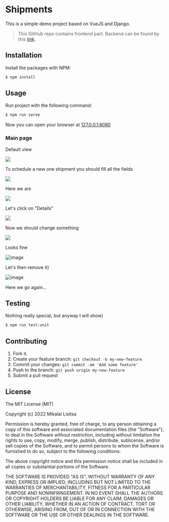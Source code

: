 # Shipments

This is a simple demo project based on VueJS and Django.

> This GitHub repo contains frontend part. Backend can be found by this [link](https://github.com/soulless-viewer/shipments-backend/blob/master/README.md).

## Installation

Install the packages with NPM:

```bash
$ npm install
```

## Usage

Run project with the following command:

```bash
$ npm run serve
```

Now you can open your browser at [127.0.0.1:8080](http://127.0.0.1:8080/shipments/demo/)

### Main page

Default view

![](https://user-images.githubusercontent.com/29832584/167332242-1bc3d115-e16d-4908-acbb-84e313d2168e.png)

To schedule a new one shipment you should fill all the fields

![](https://user-images.githubusercontent.com/29832584/167332737-c4028d02-0319-4d23-a0f6-d825901ddab9.png)

Here we are

![](https://user-images.githubusercontent.com/29832584/167332795-3daebd31-7c0a-419c-8509-d070a7b7153b.png)

Let's click on "Details"

![](https://user-images.githubusercontent.com/29832584/167333112-eebe06a7-7f2e-4c25-afc3-53c9a6610ec5.png)

Now we should change something

![](https://user-images.githubusercontent.com/29832584/167333209-56829dab-6202-4bf8-ae94-74b28f871827.png)

Looks fine

![image](https://user-images.githubusercontent.com/29832584/167333287-19c3d803-02da-45dd-9bb1-bbd5f5f6ea1e.png)

Let's then remove it)

![image](https://user-images.githubusercontent.com/29832584/167333357-58da3fdd-35ad-407e-86cb-6296af1aa47b.png)

Here we go again...

## Testing

Nothing really special, but anyway I will show)

```bash
$ npm run test:unit
```

## Contributing

1.  Fork it.
2.  Create your feature branch:  `git checkout -b my-new-feature`
3.  Commit your changes:  `git commit -am 'Add some feature'`
4.  Push to the branch:  `git push origin my-new-feature`
5.  Submit a pull request

## License
The MIT License (MIT)

Copyright (c) 2022 Mikalai Lisitsa

Permission is hereby granted, free of charge, to any person obtaining a copy of this software and associated documentation files (the "Software"), to deal in the Software without restriction, including without limitation the rights to use, copy, modify, merge, publish, distribute, sublicense, and/or sell copies of the Software, and to permit persons to whom the Software is furnished to do so, subject to the following conditions:

The above copyright notice and this permission notice shall be included in all copies or substantial portions of the Software.

THE SOFTWARE IS PROVIDED "AS IS", WITHOUT WARRANTY OF ANY KIND, EXPRESS OR IMPLIED, INCLUDING BUT NOT LIMITED TO THE WARRANTIES OF MERCHANTABILITY, FITNESS FOR A PARTICULAR PURPOSE AND NONINFRINGEMENT. IN NO EVENT SHALL THE AUTHORS OR COPYRIGHT HOLDERS BE LIABLE FOR ANY CLAIM, DAMAGES OR OTHER LIABILITY, WHETHER IN AN ACTION OF CONTRACT, TORT OR OTHERWISE, ARISING FROM, OUT OF OR IN CONNECTION WITH THE SOFTWARE OR THE USE OR OTHER DEALINGS IN THE SOFTWARE.
